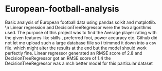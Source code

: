 # European-football-analysis
Basic analysis of European football data  using pandas scikit and matplotlib. \n
Linear regression and DecisionTreeRegressor were the two algorithms used.
The purpose of this project was to find the Average player rating with the given features like skills , preferred foot, power accuracy
etc.
Github did not let me upload such a large database fiile so i trimmed it down into a csv file. which might alter the results at the end but the model should work perfectly fine.
Linear regressor generated an RMSE score of 2.8 and 
DecisionTreeRegressor got an RMSE score of 1.4
the DecisionTreeRegressor was  a mch better model for this particular dataset
